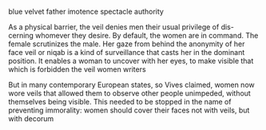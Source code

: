blue velvet father imotence spectacle authority

As a physical barrier, the veil denies men their usual privilege of dis- cerning whomever they desire. By default, the women are in command. The female scrutinizes the male. Her gaze from behind the anonymity of her face veil or niqab is a kind of surveillance that casts her in the dominant position. It enables a woman to uncover with her eyes, to make visible that which is forbidden the veil women writers

But in many contemporary European states, so Vives claimed, women now wore veils that allowed them to observe other people unimpeded, without themselves being visible. This needed to be stopped in the name of preventing immorality: women should cover their faces not with veils, but with decorum

